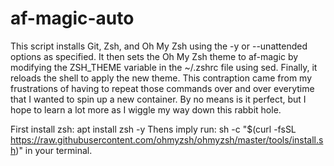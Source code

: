 # af-magic-auto
This script installs Git, Zsh, and Oh My Zsh using the -y or --unattended options as specified. It then sets the Oh My Zsh theme to af-magic by modifying the ZSH_THEME variable in the ~/.zshrc file using sed. Finally, it reloads the shell to apply the new theme.
This contraption came from my frustrations of having to repeat those commands over and over everytime that I wanted to spin up a new container. By no means is it perfect, but I hope to learn a lot more as I wiggle my way down this rabbit hole.


First install zsh: apt install zsh -y
Thens imply run: sh -c "$(curl -fsSL https://raw.githubusercontent.com/ohmyzsh/ohmyzsh/master/tools/install.sh)" in your terminal.
